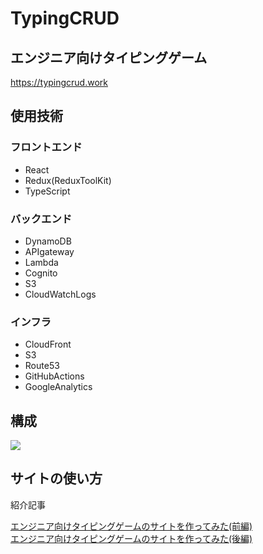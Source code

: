# TypingCRUD

## エンジニア向けタイピングゲーム

https://typingcrud.work


## 使用技術
### フロントエンド

- React
- Redux(ReduxToolKit)
- TypeScript

### バックエンド

- DynamoDB
- APIgateway
- Lambda
- Cognito
- S3
- CloudWatchLogs

### インフラ

- CloudFront
- S3
- Route53
- GitHubActions
- GoogleAnalytics

## 構成

![](https://www.ed.tus.ac.jp/eic/articles/typing_crud_2/img/1.jpeg)

## サイトの使い方

紹介記事

[エンジニア向けタイピングゲームのサイトを作ってみた(前編)](https://www.ed.tus.ac.jp/eic/articles/typing_crud_1/index.html)  
[エンジニア向けタイピングゲームのサイトを作ってみた(後編)](https://www.ed.tus.ac.jp/eic/articles/typing_crud_2/index.html)

